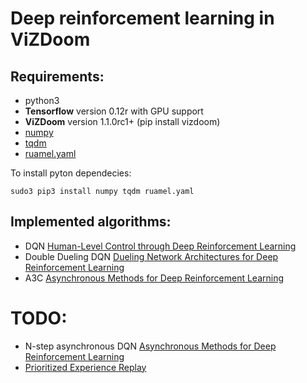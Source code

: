# Deep reinforcement learning in ViZDoom
## Requirements:
- python3
- **Tensorflow** version 0.12r with GPU support
- **ViZDoom** version 1.1.0rc1+ (pip install vizdoom)
- [numpy](https://pypi.python.org/pypi/numpy/1.12.0b1)
- [tqdm](https://pypi.python.org/pypi/tqdm)
- [ruamel.yaml](https://pypi.python.org/pypi/ruamel.yaml/0.13.4)

To install pyton dependecies:
```
sudo3 pip3 install numpy tqdm ruamel.yaml 
```

## Implemented algorithms:
- DQN [Human-Level Control through Deep Reinforcement Learning](http://home.uchicago.edu/~arij/journalclub/papers/2015_Mnih_et_al.pdf)  
- Double Dueling DQN [Dueling Network Architectures for Deep Reinforcement Learning](http://arxiv.org/abs/1511.06581)  
- A3C [Asynchronous Methods for Deep Reinforcement Learning](https://arxiv.org/pdf/1602.01783v2.pdf)

# TODO:
- N-step asynchronous DQN [Asynchronous Methods for Deep Reinforcement Learning](https://arxiv.org/pdf/1602.01783v2.pdf)
- [Prioritized Experience Replay](https://arxiv.org/pdf/1511.05952v4.pdf)
